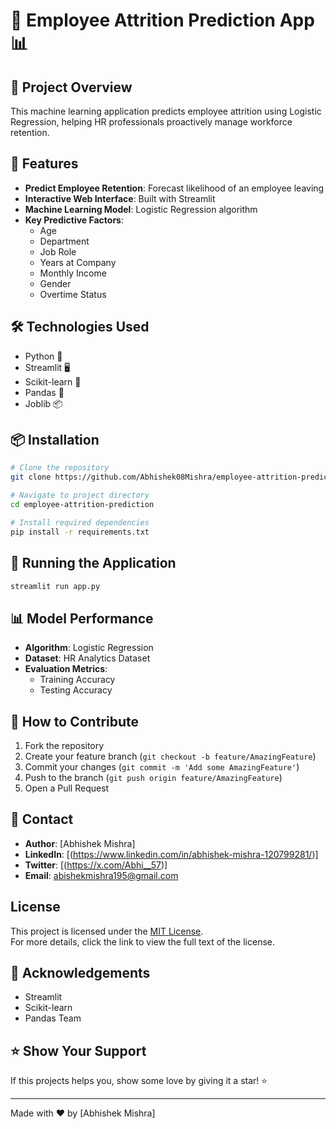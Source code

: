 # 👥 Employee Attrition Prediction App 📊

## 🚀 Project Overview

This machine learning application predicts employee attrition using Logistic Regression, helping HR professionals proactively manage workforce retention.

## 🌟 Features

- **Predict Employee Retention**: Forecast likelihood of an employee leaving
- **Interactive Web Interface**: Built with Streamlit
- **Machine Learning Model**: Logistic Regression algorithm
- **Key Predictive Factors**:
  - Age
  - Department
  - Job Role
  - Years at Company
  - Monthly Income
  - Gender
  - Overtime Status

## 🛠 Technologies Used

- Python 🐍
- Streamlit 🖥️
- Scikit-learn 🤖
- Pandas 🐼
- Joblib 📦

## 📦 Installation

```bash
# Clone the repository
git clone https://github.com/Abhishek08Mishra/employee-attrition-prediction.git

# Navigate to project directory
cd employee-attrition-prediction

# Install required dependencies
pip install -r requirements.txt
```

## 🚀 Running the Application

```bash
streamlit run app.py
```

## 📊 Model Performance

- **Algorithm**: Logistic Regression
- **Dataset**: HR Analytics Dataset
- **Evaluation Metrics**:
  - Training Accuracy
  - Testing Accuracy

## 🤝 How to Contribute

1. Fork the repository
2. Create your feature branch (`git checkout -b feature/AmazingFeature`)
3. Commit your changes (`git commit -m 'Add some AmazingFeature'`)
4. Push to the branch (`git push origin feature/AmazingFeature`)
5. Open a Pull Request

## 📧 Contact

- **Author**: [Abhishek Mishra]
- **LinkedIn**: [(https://www.linkedin.com/in/abhishek-mishra-120799281/)]
- **Twitter**: [(https://x.com/Abhi__57)]
- **Email**: abishekmishra195@gmail.com

## License

This project is licensed under the [MIT License](./LICENSE).  
For more details, click the link to view the full text of the license.

## 🙌 Acknowledgements

- Streamlit
- Scikit-learn
- Pandas Team

## ⭐ Show Your Support

If this projects helps you, show some love by giving it a star! ⭐

---
Made with ❤️ by [Abhishek Mishra]
